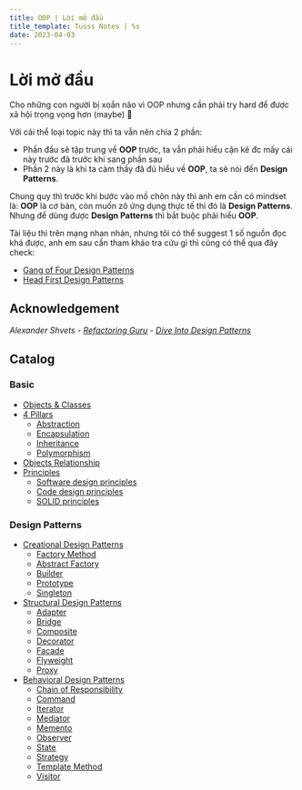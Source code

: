 ```yaml
---
title: OOP | Lời mở đầu
title_template: Tusss Notes | %s
date: 2023-04-03
---
```


# Lời mở đầu

Cho những con người bị xoắn não vì OOP nhưng cần phải try hard để được xã hội trọng vọng hơn (maybe) 🐧

Với cái thể loại topic này thì ta vẫn nên chia 2 phần:

- Phần đầu sẽ tập trung về **OOP** trước, ta vẫn phải hiểu cặn kẽ đc mấy cái này trước đã trước khi sang phần sau
- Phần 2 này là khi ta cảm thấy đã đủ hiểu về **OOP**, ta sẽ nói đến **Design Patterns**.

Chung quy thì trước khi bước vào mồ chôn này thì anh em cần có mindset là: **OOP** là cơ bản, còn muốn zô ứng dụng thực tế thì đó là **Design Patterns**. Nhưng để dùng được **Design Patterns** thì bắt buộc phải hiểu **OOP**.

Tài liệu thì trên mạng nhan nhản, nhưng tôi có thể suggest 1 số nguồn đọc khá được, anh em sau cần
tham khảo tra cứu gì thì cũng có thể qua đây check:

- [Gang of Four Design Patterns](https://www.amazon.com/Design-Patterns-Object-Oriented-Addison-Wesley-Professional-ebook/dp/B000SEIBB8)
- [Head First Design Patterns](https://www.amazon.com/Head-First-Design-Patterns-Brain-Friendly/dp/0596007124)

## Acknowledgement

*Alexander Shvets - [Refactoring Guru](https://refactoring.guru) - [Dive Into Design Patterns](https://refactoring.guru/design-patterns/book)*

## Catalog

### Basic

- [Objects & Classes](/oop/objects-and-classes)
- [4 Pillars](#)
  - [Abstraction](/oop/4-pillars/abstraction)
  - [Encapsulation](/oop/4-pillars/encapsulation)
  - [Inheritance](/oop/4-pillars/inheritance)
  - [Polymorphism](/oop/4-pillars/polymorphism)
- [Objects Relationship](/oop/objects-relationship)
- [Principles](#)
  - [Software design principles](/oop/principles/software-design)
  - [Code design principles](/oop/principles/code-design)
  - [SOLID principles](/oop/principles/solid)

### Design Patterns

- [Creational Design Patterns](#)
  - [Factory Method](/oop/design-patterns/factory-method)
  - [Abstract Factory](/oop/design-patterns/abstract-factory)
  - [Builder](/oop/design-patterns/builder)
  - [Prototype](/oop/design-patterns/prototype)
  - [Singleton](/oop/design-patterns/singleton)
- [Structural Design Patterns](#)
  - [Adapter](/oop/design-patterns/adapter)
  - [Bridge](/oop/design-patterns/bridge)
  - [Composite](/oop/design-patterns/composite)
  - [Decorator](/oop/design-patterns/decorator)
  - [Facade](/oop/design-patterns/facade)
  - [Flyweight](/oop/design-patterns/flyweight)
  - [Proxy](/oop/design-patterns/proxy)
- [Behavioral Design Patterns](#)
  - [Chain of Responsibility](/oop/design-patterns/chain-of-responsibility)
  - [Command](/oop/design-patterns/command)
  - [Iterator](/oop/design-patterns/iterator)
  - [Mediator](/oop/design-patterns/mediator)
  - [Memento](/oop/design-patterns/memento)
  - [Observer](/oop/design-patterns/observer)
  - [State](/oop/design-patterns/state)
  - [Strategy](/oop/design-patterns/strategy)
  - [Template Method](/oop/design-patterns/template-method)
  - [Visitor](/oop/design-patterns/visitor)
